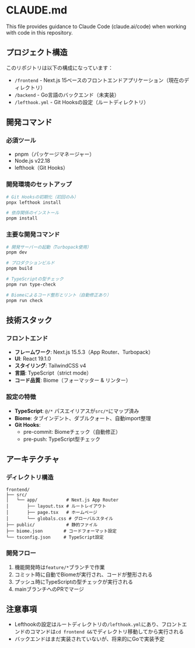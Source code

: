 # CLAUDE.md

This file provides guidance to Claude Code (claude.ai/code) when working with code in this repository.

## プロジェクト構造

このリポジトリは以下の構成になっています：

- `/frontend` - Next.js 15ベースのフロントエンドアプリケーション（現在のディレクトリ）
- `/backend` - Go言語のバックエンド（未実装）
- `/lefthook.yml` - Git Hooksの設定（ルートディレクトリ）

## 開発コマンド

### 必須ツール
- pnpm（パッケージマネージャー）
- Node.js v22.18
- lefthook（Git Hooks）

### 開発環境のセットアップ
```bash
# Git Hooksの初期化（初回のみ）
pnpx lefthook install

# 依存関係のインストール
pnpm install
```

### 主要な開発コマンド
```bash
# 開発サーバーの起動（Turbopack使用）
pnpm dev

# プロダクションビルド
pnpm build

# TypeScriptの型チェック
pnpm run type-check

# Biomeによるコード整形とリント（自動修正あり）
pnpm run check
```

## 技術スタック

### フロントエンド
- **フレームワーク**: Next.js 15.5.3（App Router、Turbopack）
- **UI**: React 19.1.0
- **スタイリング**: TailwindCSS v4
- **言語**: TypeScript（strict mode）
- **コード品質**: Biome（フォーマッター & リンター）

### 設定の特徴
- **TypeScript**: `@/*` パスエイリアスが`src/*`にマップ済み
- **Biome**: タブインデント、ダブルクォート、自動import整理
- **Git Hooks**:
  - pre-commit: Biomeチェック（自動修正）
  - pre-push: TypeScript型チェック

## アーキテクチャ

### ディレクトリ構造
```
frontend/
├── src/
│   └── app/           # Next.js App Router
│       ├── layout.tsx # ルートレイアウト
│       ├── page.tsx   # ホームページ
│       └── globals.css # グローバルスタイル
├── public/            # 静的ファイル
├── biome.json        # コードフォーマット設定
└── tsconfig.json     # TypeScript設定
```

### 開発フロー
1. 機能開発時は`feature/*`ブランチで作業
2. コミット時に自動でBiomeが実行され、コードが整形される
3. プッシュ時にTypeScriptの型チェックが実行される
4. mainブランチへのPRでマージ

## 注意事項

- Lefthookの設定はルートディレクトリの`/lefthook.yml`にあり、フロントエンドのコマンドは`cd frontend &&`でディレクトリ移動してから実行される
- バックエンドはまだ実装されていないが、将来的にGoで実装予定